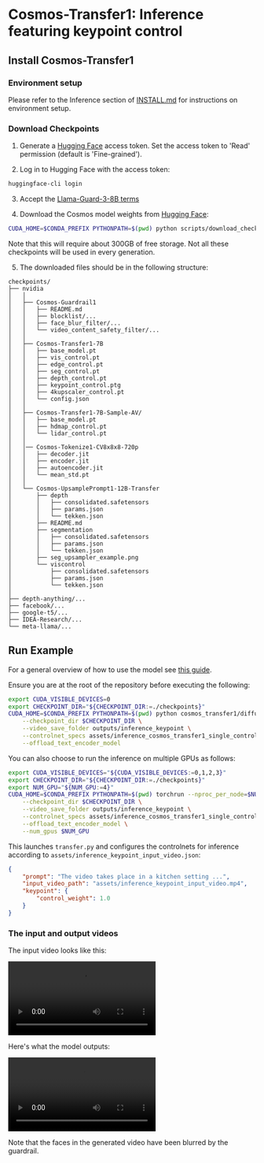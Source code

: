# Cosmos-Transfer1: Inference featuring keypoint control

## Install Cosmos-Transfer1

### Environment setup

Please refer to the Inference section of [INSTALL.md](/INSTALL.md#inference) for instructions on environment setup.

### Download Checkpoints

1. Generate a [Hugging Face](https://huggingface.co/settings/tokens) access token. Set the access token to 'Read' permission (default is 'Fine-grained').

2. Log in to Hugging Face with the access token:

```bash
huggingface-cli login
```

3. Accept the [Llama-Guard-3-8B terms](https://huggingface.co/meta-llama/Llama-Guard-3-8B)

4. Download the Cosmos model weights from [Hugging Face](https://huggingface.co/collections/nvidia/cosmos-transfer1-67c9d328196453be6e568d3e):

```bash
CUDA_HOME=$CONDA_PREFIX PYTHONPATH=$(pwd) python scripts/download_checkpoints.py --output_dir checkpoints/
```

Note that this will require about 300GB of free storage. Not all these checkpoints will be used in every generation.

5. The downloaded files should be in the following structure:

```
checkpoints/
├── nvidia
│   │
│   ├── Cosmos-Guardrail1
│   │   ├── README.md
│   │   ├── blocklist/...
│   │   ├── face_blur_filter/...
│   │   └── video_content_safety_filter/...
│   │
│   ├── Cosmos-Transfer1-7B
│   │   ├── base_model.pt
│   │   ├── vis_control.pt
│   │   ├── edge_control.pt
│   │   ├── seg_control.pt
│   │   ├── depth_control.pt
│   │   ├── keypoint_control.ptg
│   │   ├── 4kupscaler_control.pt
│   │   └── config.json
│   │
│   ├── Cosmos-Transfer1-7B-Sample-AV/
│   │   ├── base_model.pt
│   │   ├── hdmap_control.pt
│   │   └── lidar_control.pt
│   │
│   │── Cosmos-Tokenize1-CV8x8x8-720p
│   │   ├── decoder.jit
│   │   ├── encoder.jit
│   │   ├── autoencoder.jit
│   │   └── mean_std.pt
│   │
│   └── Cosmos-UpsamplePrompt1-12B-Transfer
│       ├── depth
│       │   ├── consolidated.safetensors
│       │   ├── params.json
│       │   └── tekken.json
│       ├── README.md
│       ├── segmentation
│       │   ├── consolidated.safetensors
│       │   ├── params.json
│       │   └── tekken.json
│       ├── seg_upsampler_example.png
│       └── viscontrol
│           ├── consolidated.safetensors
│           ├── params.json
│           └── tekken.json
│
├── depth-anything/...
├── facebook/...
├── google-t5/...
├── IDEA-Research/...
└── meta-llama/...
```

## Run Example

For a general overview of how to use the model see [this guide](inference_cosmos_transfer1_7b.md).

Ensure you are at the root of the repository before executing the following:

```bash
export CUDA_VISIBLE_DEVICES=0
export CHECKPOINT_DIR="${CHECKPOINT_DIR:=./checkpoints}"
CUDA_HOME=$CONDA_PREFIX PYTHONPATH=$(pwd) python cosmos_transfer1/diffusion/inference/transfer.py \
    --checkpoint_dir $CHECKPOINT_DIR \
    --video_save_folder outputs/inference_keypoint \
    --controlnet_specs assets/inference_cosmos_transfer1_single_control_keypoint.json \
    --offload_text_encoder_model
```

You can also choose to run the inference on multiple GPUs as follows:

```bash
export CUDA_VISIBLE_DEVICES="${CUDA_VISIBLE_DEVICES:=0,1,2,3}"
export CHECKPOINT_DIR="${CHECKPOINT_DIR:=./checkpoints}"
export NUM_GPU="${NUM_GPU:=4}"
CUDA_HOME=$CONDA_PREFIX PYTHONPATH=$(pwd) torchrun --nproc_per_node=$NUM_GPU --nnodes=1 --node_rank=0 cosmos_transfer1/diffusion/inference/transfer.py \
    --checkpoint_dir $CHECKPOINT_DIR \
    --video_save_folder outputs/inference_keypoint \
    --controlnet_specs assets/inference_cosmos_transfer1_single_control_keypoint.json \
    --offload_text_encoder_model \
    --num_gpus $NUM_GPU
```

This launches `transfer.py` and configures the controlnets for inference according to `assets/inference_keypoint_input_video.json`:

```json
{
    "prompt": "The video takes place in a kitchen setting ...",
    "input_video_path": "assets/inference_keypoint_input_video.mp4",
    "keypoint": {
        "control_weight": 1.0
    }
}
```

### The input and output videos

The input video looks like this:

<video src="https://github.com/user-attachments/assets/b28096ca-ce47-4fb8-8d41-7a7e14104cf0">
  Your browser does not support the video tag.
</video>


Here's what the model outputs:

<video src="https://github.com/user-attachments/assets/493eae48-8fbb-4692-9700-16d78ffddad1">
  Your browser does not support the video tag.
</video>

Note that the faces in the generated video have been blurred by the guardrail.
